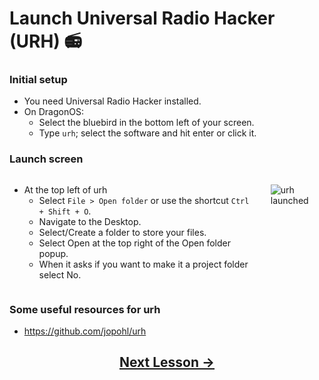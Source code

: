 <!-- pandoc-only % SDR: Modulation -->

<!--
Note regarding what goes in the quad chart:

Action: Discuss Modulation in the context of Software Defined Radios.
Standard: Students will be able to explain modulation.


Evaluation: Check on Learning
-->

<!-- pandoc-only ### Purpose -->

<!-- pandoc-only The purpose of this lesson is to practice modulating and demodulating signals using a Software Defined Radio (SDR). -->

<!-- pandoc-only ### Outcome -->

<!-- pandoc-only Students will be able to explain modulation. -->

<!-- pandoc-only ### Learning Step Activities -->

<!-- pandoc-only - LSA 1: Launch Universal Radio Hacker (URH) -->
<!-- pandoc-only - LSA 2: Demonstrate Modulation using URH -->
<!-- pandoc-only - LSA 3: Generate a signal using URH -->
<!-- pandoc-only - LSA 4: Interpret a signal using URH -->
<!-- pandoc-only - LSA 5: Interpret a noisy signal using URH -->
<!-- pandoc-only - LSA 6: Cropping a noisy signal using URH -->
<!-- pandoc-only - LSA 7: Interpret multiple noisy signals using URH -->
<!-- pandoc-only - LSA 8: Record a signal using URH -->

# <!-- pandoc-only LSA 1: --> Launch Universal Radio Hacker (URH) 📻

### Initial setup   

- You need Universal Radio Hacker installed.
- On DragonOS:
  - Select the bluebird in the bottom left of your screen.
  - Type `urh`; select the software and hit enter or click it.

### Launch screen

<div class="columns">
<div class="column">

- At the top left of urh 
    - Select `File > Open folder` or use the shortcut `Ctrl + Shift + O`.
    - Navigate to the Desktop.
    - Select/Create a folder to store your files.
    - Select Open at the top right of the Open folder popup.
    - When it asks if you want to make it a project folder select No.

</div>
<div class="column">

![urh launched](https://github.com/python-can-define-radio/sdr-course/blob/main/classroom_activities/Ch03_Analyzing_Signals_URH/Images/urh_screenshot.png?raw=true)  

</div>
</div>

### Some useful resources for urh <!-- pandoc-exclude-line --> 

- https://github.com/jopohl/urh  <!-- pandoc-exclude-line --> 

## <p align="center">[Next Lesson &rarr;](https://github.com/python-can-define-radio/sdr-course/blob/main/classroom_activities/Ch03_Analyzing_Signals_URH/020_Modulation.md)</p> <!-- pandoc-exclude-line --> 
